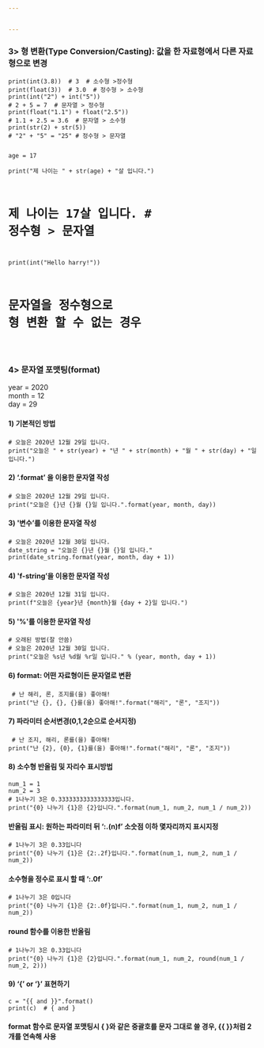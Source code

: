 ```yaml
---


---
```


<h3 id="형-변환type-conversioncasting-값을-한-자료형에서-다른-자료형으로-변경">3&gt; 형 변환(Type Conversion/Casting): 값을 한 자료형에서 다른 자료형으로 변경</h3>
<pre><code>print(int(3.8))  # 3  # 소수형 &gt;정수형  
print(float(3))  # 3.0  # 정수형 &gt; 소수형  
print(int("2") + int("5"))  
# 2 + 5 = 7  # 문자열 &gt; 정수형  
print(float("1.1") + float("2.5"))  
# 1.1 + 2.5 = 3.6  # 문자열 &gt; 소수형  
print(str(2) + str(5))  
# "2" + "5" = "25" # 정수형 &gt; 문자열  
  
age = 17  
print("제 나이는 " + str(age) + "살 입니다.")  
# 제 나이는 17살 입니다.  # 정수형 &gt; 문자열  
print(int("Hello harry!"))  
# 문자열을 정수형으로 형 변환 할 수 없는 경우
</code></pre>
<h3 id="문자열-포맷팅format">4&gt; 문자열 포맷팅(format)</h3>
<p>year = 2020<br>
month = 12<br>
day = 29</p>
<h4 id="기본적인-방법">1) 기본적인 방법</h4>
<pre><code># 오늘은 2020년 12월 29일 입니다.  
print("오늘은 " + str(year) + "년 " + str(month) + "월 " + str(day) + "일 입니다.")  
</code></pre>
<h4 id="format-을-이용한-문자열-작성">2) ‘.format’ 을 이용한 문자열 작성</h4>
<pre><code># 오늘은 2020년 12월 29일 입니다.  
print("오늘은 {}년 {}월 {}일 입니다.".format(year, month, day))  
</code></pre>
<h4 id="변수를-이용한-문자열-작성">3) '변수’를 이용한 문자열 작성</h4>
<pre><code># 오늘은 2020년 12월 30일 입니다.  
date_string = "오늘은 {}년 {}월 {}일 입니다."  
print(date_string.format(year, month, day + 1)) 
</code></pre>
<h4 id="f-string을-이용한-문자열-작성">4) 'f-string’을 이용한 문자열 작성</h4>
<pre><code># 오늘은 2020년 12월 31일 입니다.  
print(f"오늘은 {year}년 {month}월 {day + 2}일 입니다.") 
</code></pre>
<h4 id="를-이용한-문자열-작성">5) '%'를 이용한 문자열 작성</h4>
<pre><code># 오래된 방법(잘 안씀)  
# 오늘은 2020년 12월 30일 입니다.
print("오늘은 %s년 %d월 %r일 입니다." % (year, month, day + 1))  
</code></pre>
<h4 id="format-어떤-자료형이든-문자열로-변환">6) format: 어떤 자료형이든 문자열로 변환</h4>
<pre><code> # 난 해리, 론, 조지를(을) 좋아해!  
print("난 {}, {}, {}를(을) 좋아해!".format("해리", "론", "조지")) 
</code></pre>
<h4 id="파라미터-순서변경012순으로-순서지정">7) 파라미터 순서변경(0,1,2순으로 순서지정)</h4>
<pre><code> # 난 조지, 해리, 론를(을) 좋아해!  
print("난 {2}, {0}, {1}를(을) 좋아해!".format("해리", "론", "조지"))  
</code></pre>
<h4 id="소수형-반올림-및-자리수-표시방법">8) 소수형 반올림 및 자리수 표시방법</h4>
<pre><code>num_1 = 1  
num_2 = 3  
# 1나누기 3은 0.3333333333333333입니다.  
print("{0} 나누기 {1}은 {2}입니다.".format(num_1, num_2, num_1 / num_2))  
</code></pre>
<h4 id="반올림-표시-원하는-파라미터-뒤-.nf-소숫점-이하-몇자리까지-표시지정">반올림 표시: 원하는 파라미터 뒤 ‘:.(n)f’ 소숫점 이하 몇자리까지 표시지정</h4>
<pre><code># 1나누기 3은 0.33입니다 
print("{0} 나누기 {1}은 {2:.2f}입니다.".format(num_1, num_2, num_1 / num_2))  
</code></pre>
<h4 id="소수형을-정수로-표시-할-때-.0f">소수형을 정수로 표시 할 때 ‘:.0f’</h4>
<pre><code># 1나누기 3은 0입니다
print("{0} 나누기 {1}은 {2:.0f}입니다.".format(num_1, num_2, num_1 / num_2))  
</code></pre>
<h4 id="round-함수를-이용한-반올림">round 함수를 이용한 반올림</h4>
<pre><code># 1나누기 3은 0.33입니다
print("{0} 나누기 {1}은 {2}입니다.".format(num_1, num_2, round(num_1 / num_2, 2)))  
</code></pre>
<h4 id="or--표현하기">9) ‘{’ or ‘}’ 표현하기</h4>
<pre><code>c = "{{ and }}".format()  
print(c)  # { and }  
</code></pre>
<h4 id="format-함수로-문자열-포맷팅시--와-같은-중괄호를-문자-그대로-쓸-경우--처럼-2개를-연속해-사용">format 함수로 문자열 포맷팅시 { }와 같은 중괄호를 문자 그대로 쓸 경우, {{ }}처럼 2개를 연속해 사용</h4>


